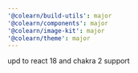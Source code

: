 ```yaml
---
'@colearn/build-utils': major
'@colearn/components': major
'@colearn/image-kit': major
'@colearn/theme': major
---
```


upd to react 18 and chakra 2 support
